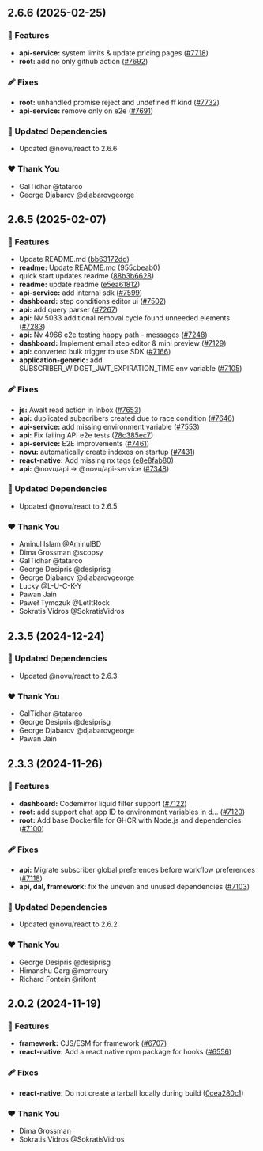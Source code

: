 ## 2.6.6 (2025-02-25)

### 🚀 Features

- **api-service:** system limits & update pricing pages ([#7718](https://github.com/khulnasoft/novu/pull/7718))
- **root:** add no only github action ([#7692](https://github.com/khulnasoft/novu/pull/7692))

### 🩹 Fixes

- **root:** unhandled promise reject and undefined ff kind ([#7732](https://github.com/khulnasoft/novu/pull/7732))
- **api-service:** remove only on e2e ([#7691](https://github.com/khulnasoft/novu/pull/7691))

### 🧱 Updated Dependencies

- Updated @novu/react to 2.6.6

### ❤️ Thank You

- GalTidhar @tatarco
- George Djabarov @djabarovgeorge


## 2.6.5 (2025-02-07)

### 🚀 Features

- Update README.md ([bb63172dd](https://github.com/khulnasoft/novu/commit/bb63172dd))
- **readme:** Update README.md ([955cbeab0](https://github.com/khulnasoft/novu/commit/955cbeab0))
- quick start updates readme ([88b3b6628](https://github.com/khulnasoft/novu/commit/88b3b6628))
- **readme:** update readme ([e5ea61812](https://github.com/khulnasoft/novu/commit/e5ea61812))
- **api-service:** add internal sdk ([#7599](https://github.com/khulnasoft/novu/pull/7599))
- **dashboard:** step conditions editor ui ([#7502](https://github.com/khulnasoft/novu/pull/7502))
- **api:** add query parser ([#7267](https://github.com/khulnasoft/novu/pull/7267))
- **api:** Nv 5033 additional removal cycle found unneeded elements ([#7283](https://github.com/khulnasoft/novu/pull/7283))
- **api:** Nv 4966 e2e testing happy path - messages ([#7248](https://github.com/khulnasoft/novu/pull/7248))
- **dashboard:** Implement email step editor & mini preview ([#7129](https://github.com/khulnasoft/novu/pull/7129))
- **api:** converted bulk trigger to use SDK ([#7166](https://github.com/khulnasoft/novu/pull/7166))
- **application-generic:** add SUBSCRIBER_WIDGET_JWT_EXPIRATION_TIME env variable ([#7105](https://github.com/khulnasoft/novu/pull/7105))

### 🩹 Fixes

- **js:** Await read action in Inbox ([#7653](https://github.com/khulnasoft/novu/pull/7653))
- **api:** duplicated subscribers created due to race condition ([#7646](https://github.com/khulnasoft/novu/pull/7646))
- **api-service:** add missing environment variable ([#7553](https://github.com/khulnasoft/novu/pull/7553))
- **api:** Fix failing API e2e tests ([78c385ec7](https://github.com/khulnasoft/novu/commit/78c385ec7))
- **api-service:** E2E improvements ([#7461](https://github.com/khulnasoft/novu/pull/7461))
- **novu:** automatically create indexes on startup ([#7431](https://github.com/khulnasoft/novu/pull/7431))
- **react-native:** Add missing nx tags ([e8e8fab80](https://github.com/khulnasoft/novu/commit/e8e8fab80))
- **api:** @novu/api -> @novu/api-service ([#7348](https://github.com/khulnasoft/novu/pull/7348))

### 🧱 Updated Dependencies

- Updated @novu/react to 2.6.5

### ❤️ Thank You

- Aminul Islam @AminulBD
- Dima Grossman @scopsy
- GalTidhar @tatarco
- George Desipris @desiprisg
- George Djabarov @djabarovgeorge
- Lucky @L-U-C-K-Y
- Pawan Jain
- Paweł Tymczuk @LetItRock
- Sokratis Vidros @SokratisVidros


## 2.3.5 (2024-12-24)

### 🧱 Updated Dependencies

- Updated @novu/react to 2.6.3

### ❤️ Thank You

- GalTidhar @tatarco
- George Desipris @desiprisg
- George Djabarov @djabarovgeorge
- Pawan Jain


## 2.3.3 (2024-11-26)

### 🚀 Features

- **dashboard:** Codemirror liquid filter support ([#7122](https://github.com/khulnasoft/novu/pull/7122))
- **root:** add support chat app ID to environment variables in d… ([#7120](https://github.com/khulnasoft/novu/pull/7120))
- **root:** Add base Dockerfile for GHCR with Node.js and dependencies ([#7100](https://github.com/khulnasoft/novu/pull/7100))

### 🩹 Fixes

- **api:** Migrate subscriber global preferences before workflow preferences ([#7118](https://github.com/khulnasoft/novu/pull/7118))
- **api, dal, framework:** fix the uneven and unused dependencies ([#7103](https://github.com/khulnasoft/novu/pull/7103))

### 🧱 Updated Dependencies

- Updated @novu/react to 2.6.2

### ❤️  Thank You

- George Desipris @desiprisg
- Himanshu Garg @merrcury
- Richard Fontein @rifont

## 2.0.2 (2024-11-19)

### 🚀 Features

- **framework:** CJS/ESM for framework ([#6707](https://github.com/khulnasoft/novu/pull/6707))
- **react-native:** Add a react native npm package for hooks ([#6556](https://github.com/khulnasoft/novu/pull/6556))

### 🩹 Fixes

- **react-native:** Do not create a tarball locally during build ([0cea280c1](https://github.com/khulnasoft/novu/commit/0cea280c1))

### ❤️  Thank You

- Dima Grossman
- Sokratis Vidros @SokratisVidros